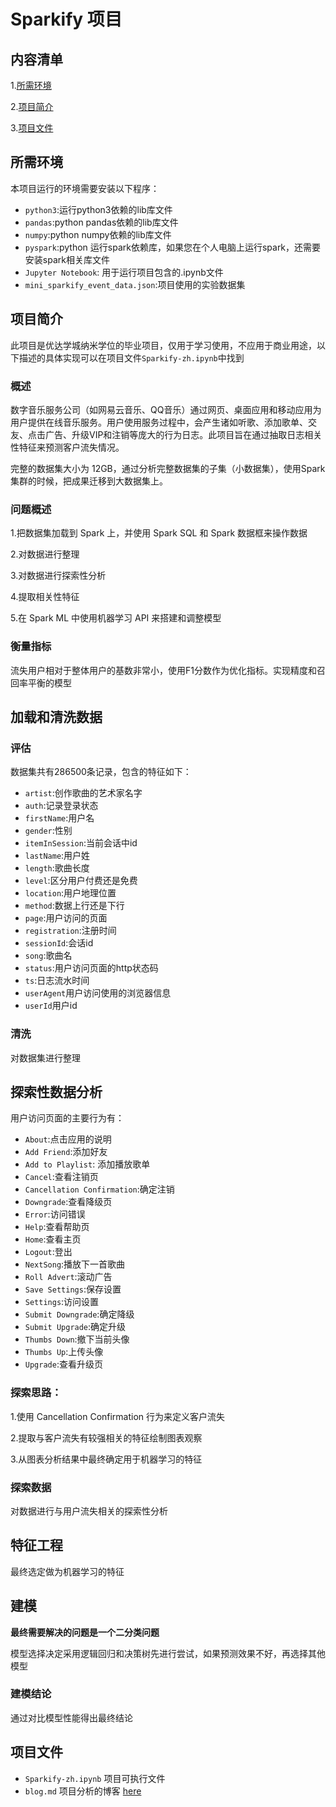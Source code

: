 # Sparkify 项目

## 内容清单

1.[所需环境](#installation)

2.[项目简介](#introduction)

3.[项目文件](#files)

## 所需环境 <a name="installation"></a>
本项目运行的环境需要安装以下程序：
* `python3`:运行python3依赖的lib库文件
* `pandas`:python pandas依赖的lib库文件
* `numpy`:python numpy依赖的lib库文件
* `pyspark`:python 运行spark依赖库，如果您在个人电脑上运行spark，还需要安装spark相关库文件
* `Jupyter Notebook`: 用于运行项目包含的.ipynb文件
* `mini_sparkify_event_data.json`:项目使用的实验数据集

## 项目简介 <a name="introduction"></a>
此项目是优达学城纳米学位的毕业项目，仅用于学习使用，不应用于商业用途，以下描述的具体实现可以在项目文件`Sparkify-zh.ipynb`中找到

### 概述
数字音乐服务公司（如网易云音乐、QQ音乐）通过网页、桌面应用和移动应用为用户提供在线音乐服务。用户使用服务过程中，会产生诸如听歌、添加歌单、交友、点击广告、升级VIP和注销等庞大的行为日志。此项目旨在通过抽取日志相关性特征来预测客户流失情况。

完整的数据集大小为 12GB，通过分析完整数据集的子集（小数据集），使用Spark集群的时候，把成果迁移到大数据集上。

### 问题概述
1.把数据集加载到 Spark 上，并使用 Spark SQL 和 Spark 数据框来操作数据

2.对数据进行整理

3.对数据进行探索性分析

4.提取相关性特征

5.在 Spark ML 中使用机器学习 API 来搭建和调整模型

### 衡量指标
流失用户相对于整体用户的基数非常小，使用F1分数作为优化指标。实现精度和召回率平衡的模型


## 加载和清洗数据

### 评估
数据集共有286500条记录，包含的特征如下：

- `artist`:创作歌曲的艺术家名字
- `auth`:记录登录状态
- `firstName`:用户名
- `gender`:性别
- `itemInSession`:当前会话中id
- `lastName`:用户姓
- `length`:歌曲长度
- `level`:区分用户付费还是免费
- `location`:用户地理位置
- `method`:数据上行还是下行
- `page`:用户访问的页面
- `registration`:注册时间
- `sessionId`:会话id
- `song`:歌曲名
- `status`:用户访问页面的http状态码
- `ts`:日志流水时间
- `userAgent`用户访问使用的浏览器信息
- `userId`用户id

### 清洗
对数据集进行整理

## 探索性数据分析
用户访问页面的主要行为有：
- `About`:点击应用的说明
- `Add Friend`:添加好友
- `Add to Playlist`: 添加播放歌单
- `Cancel`:查看注销页
- `Cancellation Confirmation`:确定注销
- `Downgrade`:查看降级页
- `Error`:访问错误
- `Help`:查看帮助页
- `Home`:查看主页
- `Logout`:登出
- `NextSong`:播放下一首歌曲
- `Roll Advert`:滚动广告
- `Save Settings`:保存设置
- `Settings`:访问设置
- `Submit Downgrade`:确定降级
- `Submit Upgrade`:确定升级
- `Thumbs Down`:撤下当前头像
- `Thumbs Up`:上传头像
- `Upgrade`:查看升级页

### 探索思路：
1.使用 Cancellation Confirmation 行为来定义客户流失

2.提取与客户流失有较强相关的特征绘制图表观察

3.从图表分析结果中最终确定用于机器学习的特征

### 探索数据
对数据进行与用户流失相关的探索性分析


## 特征工程
最终选定做为机器学习的特征

## 建模

**最终需要解决的问题是一个二分类问题**

模型选择决定采用逻辑回归和决策树先进行尝试，如果预测效果不好，再选择其他模型

### 建模结论
通过对比模型性能得出最终结论

## 项目文件 <a name="files"></a>
* `Sparkify-zh.ipynb` 项目可执行文件
* `blog.md` 项目分析的博客 [here](https://medium.com/@michel.naslund/exploring-customer-segments-and-predicting-customer-response-361e1f097bd9)
